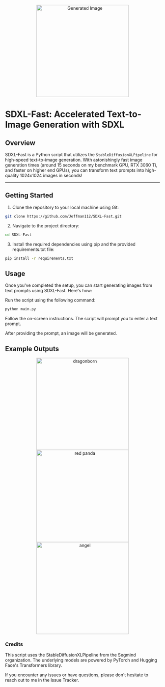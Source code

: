 <p align="center">
  <img src="https://github.com/Jeffman112/SDXL-Fast/assets/123284838/20e2397a-c464-478e-a699-8271681067ba" width="300" height="300" alt="Generated Image">
</p>

# SDXL-Fast: Accelerated Text-to-Image Generation with SDXL

## Overview

SDXL-Fast is a Python script that utilizes the `StableDiffusionXLPipeline` for high-speed text-to-image generation. With astonishingly fast image generation times (around 15 seconds on my benchmark GPU, RTX 3060 Ti, and faster on higher end GPUs), you can transform text prompts into high-quality 1024x1024 images in seconds!

---

## Getting Started

1. Clone the repository to your local machine using Git:
```bash
git clone https://github.com/Jeffman112/SDXL-Fast.git
```
2. Navigate to the project directory:
```bash
cd SDXL-Fast
```
3. Install the required dependencies using pip and the provided requirements.txt file:
```bash
pip install -r requirements.txt
```

## Usage
Once you've completed the setup, you can start generating images from text prompts using SDXL-Fast. Here's how:

Run the script using the following command:
```bash
python main.py
```
Follow the on-screen instructions. The script will prompt you to enter a text prompt.

After providing the prompt, an image will be generated.

## Example Outputs
<p align="center">
  <img src="https://github.com/Jeffman112/SDXL-Fast/assets/123284838/ddf57c26-49a4-4789-ad85-357b4dab8da9" alt="dragonborn" width="300">
  <img src="https://github.com/Jeffman112/SDXL-Fast/assets/123284838/a0f6b0b8-3257-4aa1-b3c2-a4bf3b70ad35" alt="red panda" width="300">
  <img src="https://github.com/Jeffman112/SDXL-Fast/assets/123284838/73153707-892c-4222-96c7-dfd5030e8a85" alt="angel" width="300">
</p>


### Credits
This script uses the StableDiffusionXLPipeline from the Segmind organization.
The underlying models are powered by PyTorch and Hugging Face's Transformers library.

If you encounter any issues or have questions, please don't hesitate to reach out to me in the Issue Tracker.
